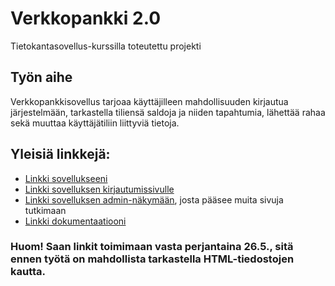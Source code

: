 ﻿# Verkkopankki 2.0

Tietokantasovellus-kurssilla toteutettu projekti

## Työn aihe

Verkkopankkisovellus tarjoaa käyttäjilleen mahdollisuuden kirjautua järjestelmään, tarkastella tiliensä saldoja ja niiden tapahtumia, lähettää rahaa sekä muuttaa käyttäjätiliin liittyviä tietoja.

## Yleisiä linkkejä:

* [Linkki sovellukseeni](http://oskajoha.users.cs.helsinki.fi/tsoha/)
* [Linkki sovelluksen kirjautumissivulle](http://oskajoha.users.cs.helsinki.fi/tsoha/login)
* [Linkki sovelluksen admin-näkymään](http://oskajoha.users.cs.helsinki.fi/tsoha/adminview), josta pääsee muita sivuja tutkimaan
* [Linkki dokumentaatiooni](https://github.com/cs-locx/Tsoha-Bootstrap/blob/master/doc/dokumentaatio.pdf)

### Huom! Saan linkit toimimaan vasta perjantaina 26.5., sitä ennen työtä on mahdollista tarkastella HTML-tiedostojen kautta.